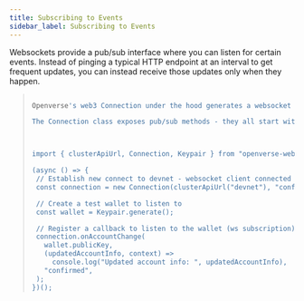 ```yaml
---
title: Subscribing to Events
sidebar_label: Subscribing to Events
---
```


Websockets provide a pub/sub interface where you can listen for certain events. Instead of pinging a typical HTTP endpoint at an interval to get frequent updates, you can instead receive those updates only when they happen.

> ```bash
>
>Openverse's web3 Connection under the hood generates a websocket endpoint and registers a websocket client when you create a new Connection instance (see source code here).
>
>The Connection class exposes pub/sub methods - they all start with on, like event emitters. When you call these listener methods, it registers a new subscription to the websocket client of that Connection instance. The example pub/sub method we use below is onAccountChange. The callback will provide the updated state data through arguments (see AccountChangeCallback as an example).
>
>
>
>import { clusterApiUrl, Connection, Keypair } from "openverse-web3";
>
>(async () => {
>  // Establish new connect to devnet - websocket client connected to devnet will also be registered here
>  const connection = new Connection(clusterApiUrl("devnet"), "confirmed");
>
>  // Create a test wallet to listen to
>  const wallet = Keypair.generate();
>
>  // Register a callback to listen to the wallet (ws subscription)
>  connection.onAccountChange(
>    wallet.publicKey,
>    (updatedAccountInfo, context) =>
>      console.log("Updated account info: ", updatedAccountInfo),
>    "confirmed",
>  );
>})();
>```